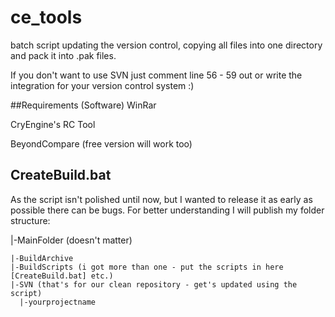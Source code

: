 # ce_tools
batch script updating the version control, copying all files into one directory and pack it into .pak files.

If you don't want to use SVN just comment line 56 - 59 out or write the integration for your version control system :)

##Requirements (Software)
WinRar

CryEngine's RC Tool

BeyondCompare (free version will work too)

## CreateBuild.bat
As the script isn't polished until now, but I wanted to release it as early as possible there can be bugs.
For better understanding I will publish my folder structure:

|-MainFolder (doesn't matter)

    |-BuildArchive
    |-BuildScripts (i got more than one - put the scripts in here [CreateBuild.bat] etc.)
    |-SVN (that's for our clean repository - get's updated using the script)
      |-yourprojectname

